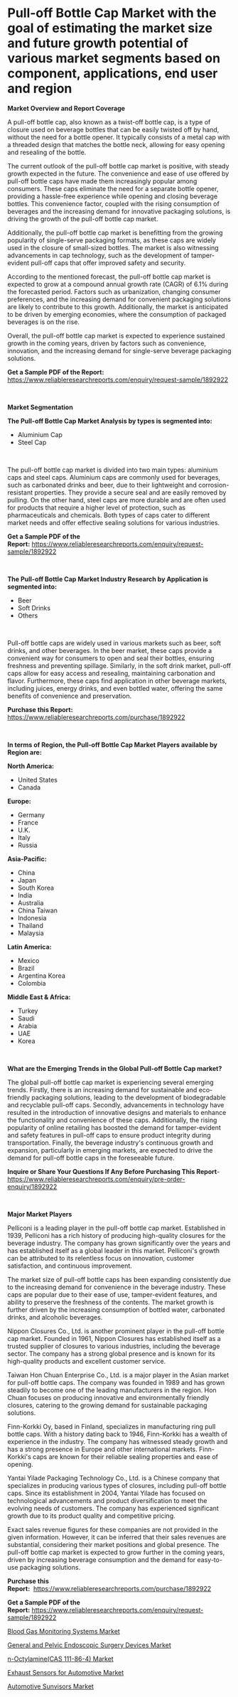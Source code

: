 <p><h1>Pull-off Bottle Cap Market with the goal of estimating the market size and future growth potential of various market segments based on component, applications, end user and region</h1></p><p><strong>Market Overview and Report Coverage</strong></p>
<p><p>A pull-off bottle cap, also known as a twist-off bottle cap, is a type of closure used on beverage bottles that can be easily twisted off by hand, without the need for a bottle opener. It typically consists of a metal cap with a threaded design that matches the bottle neck, allowing for easy opening and resealing of the bottle.</p><p>The current outlook of the pull-off bottle cap market is positive, with steady growth expected in the future. The convenience and ease of use offered by pull-off bottle caps have made them increasingly popular among consumers. These caps eliminate the need for a separate bottle opener, providing a hassle-free experience while opening and closing beverage bottles. This convenience factor, coupled with the rising consumption of beverages and the increasing demand for innovative packaging solutions, is driving the growth of the pull-off bottle cap market.</p><p>Additionally, the pull-off bottle cap market is benefitting from the growing popularity of single-serve packaging formats, as these caps are widely used in the closure of small-sized bottles. The market is also witnessing advancements in cap technology, such as the development of tamper-evident pull-off caps that offer improved safety and security.</p><p>According to the mentioned forecast, the pull-off bottle cap market is expected to grow at a compound annual growth rate (CAGR) of 6.1% during the forecasted period. Factors such as urbanization, changing consumer preferences, and the increasing demand for convenient packaging solutions are likely to contribute to this growth. Additionally, the market is anticipated to be driven by emerging economies, where the consumption of packaged beverages is on the rise.</p><p>Overall, the pull-off bottle cap market is expected to experience sustained growth in the coming years, driven by factors such as convenience, innovation, and the increasing demand for single-serve beverage packaging solutions.</p></p>
<p><strong>Get a Sample PDF of the Report:</strong> <a href="https://www.reliableresearchreports.com/enquiry/request-sample/1892922">https://www.reliableresearchreports.com/enquiry/request-sample/1892922</a></p>
<p>&nbsp;</p>
<p><strong>Market Segmentation</strong></p>
<p><strong>The Pull-off Bottle Cap Market Analysis by types is segmented into:</strong></p>
<p><ul><li>Aluminium Cap</li><li>Steel Cap</li></ul></p>
<p>&nbsp;</p>
<p><p>The pull-off bottle cap market is divided into two main types: aluminium caps and steel caps. Aluminium caps are commonly used for beverages, such as carbonated drinks and beer, due to their lightweight and corrosion-resistant properties. They provide a secure seal and are easily removed by pulling. On the other hand, steel caps are more durable and are often used for products that require a higher level of protection, such as pharmaceuticals and chemicals. Both types of caps cater to different market needs and offer effective sealing solutions for various industries.</p></p>
<p><strong>Get a Sample PDF of the Report:</strong>&nbsp;<a href="https://www.reliableresearchreports.com/enquiry/request-sample/1892922">https://www.reliableresearchreports.com/enquiry/request-sample/1892922</a></p>
<p>&nbsp;</p>
<p><strong>The Pull-off Bottle Cap Market Industry Research by Application is segmented into:</strong></p>
<p><ul><li>Beer</li><li>Soft Drinks</li><li>Others</li></ul></p>
<p>&nbsp;</p>
<p><p>Pull-off bottle caps are widely used in various markets such as beer, soft drinks, and other beverages. In the beer market, these caps provide a convenient way for consumers to open and seal their bottles, ensuring freshness and preventing spillage. Similarly, in the soft drink market, pull-off caps allow for easy access and resealing, maintaining carbonation and flavor. Furthermore, these caps find application in other beverage markets, including juices, energy drinks, and even bottled water, offering the same benefits of convenience and preservation.</p></p>
<p><strong>Purchase this Report:</strong>&nbsp; <a href="https://www.reliableresearchreports.com/purchase/1892922">https://www.reliableresearchreports.com/purchase/1892922</a></p>
<p>&nbsp;</p>
<p><strong>In terms of Region, the Pull-off Bottle Cap Market Players available by Region are:</strong></p>
<p>
    <p> <strong> North America: </strong>
        <ul>
            <li>United States</li>
            <li>Canada</li>
        </ul>
        </p> 
    <p> <strong> Europe: </strong>
        <ul>
            <li>Germany</li>
            <li>France</li>
            <li>U.K.</li>
            <li>Italy</li>
            <li>Russia</li>
        </ul>
        </p> 
    <p> <strong> Asia-Pacific: </strong>
        <ul>
            <li>China</li>
            <li>Japan</li>
            <li>South Korea</li>
            <li>India</li>
            <li>Australia</li>
            <li>China Taiwan</li>
            <li>Indonesia</li>
            <li>Thailand</li>
            <li>Malaysia</li>
        </ul>
        </p> 
    <p> <strong> Latin America: </strong>
        <ul>
            <li>Mexico</li>
            <li>Brazil</li>
            <li>Argentina Korea</li>
            <li>Colombia</li>
        </ul>
        </p> 
    <p> <strong> Middle East & Africa: </strong>
        <ul>
            <li>Turkey</li>
            <li>Saudi</li>
            <li>Arabia</li>
            <li>UAE</li>
            <li>Korea</li>
        </ul>
    </p>
    </p>
<p>&nbsp;</p>
<p><strong>What are the Emerging Trends in the Global Pull-off Bottle Cap market?</strong></p>
<p><p>The global pull-off bottle cap market is experiencing several emerging trends. Firstly, there is an increasing demand for sustainable and eco-friendly packaging solutions, leading to the development of biodegradable and recyclable pull-off caps. Secondly, advancements in technology have resulted in the introduction of innovative designs and materials to enhance the functionality and convenience of these caps. Additionally, the rising popularity of online retailing has boosted the demand for tamper-evident and safety features in pull-off caps to ensure product integrity during transportation. Finally, the beverage industry's continuous growth and expansion, particularly in emerging markets, are expected to drive the demand for pull-off bottle caps in the foreseeable future.</p></p>
<p><strong>Inquire or Share Your Questions If Any Before Purchasing This Report</strong>- <a href="https://www.reliableresearchreports.com/enquiry/pre-order-enquiry/1892922">https://www.reliableresearchreports.com/enquiry/pre-order-enquiry/1892922</a></p>
<p>&nbsp;</p>
<p><strong>Major Market Players</strong></p>
<p><p>Pelliconi is a leading player in the pull-off bottle cap market. Established in 1939, Pelliconi has a rich history of producing high-quality closures for the beverage industry. The company has grown significantly over the years and has established itself as a global leader in this market. Pelliconi's growth can be attributed to its relentless focus on innovation, customer satisfaction, and continuous improvement.</p><p>The market size of pull-off bottle caps has been expanding consistently due to the increasing demand for convenience in the beverage industry. These caps are popular due to their ease of use, tamper-evident features, and ability to preserve the freshness of the contents. The market growth is further driven by the increasing consumption of bottled water, carbonated drinks, and alcoholic beverages.</p><p>Nippon Closures Co., Ltd. is another prominent player in the pull-off bottle cap market. Founded in 1961, Nippon Closures has established itself as a trusted supplier of closures to various industries, including the beverage sector. The company has a strong global presence and is known for its high-quality products and excellent customer service.</p><p>Taiwan Hon Chuan Enterprise Co., Ltd. is a major player in the Asian market for pull-off bottle caps. The company was founded in 1989 and has grown steadily to become one of the leading manufacturers in the region. Hon Chuan focuses on producing innovative and environmentally friendly closures, catering to the growing demand for sustainable packaging solutions.</p><p>Finn-Korkki Oy, based in Finland, specializes in manufacturing ring pull bottle caps. With a history dating back to 1946, Finn-Korkki has a wealth of experience in the industry. The company has witnessed steady growth and has a strong presence in Europe and other international markets. Finn-Korkki's caps are known for their reliable sealing properties and ease of opening.</p><p>Yantai Yilade Packaging Technology Co., Ltd. is a Chinese company that specializes in producing various types of closures, including pull-off bottle caps. Since its establishment in 2004, Yantai Yilade has focused on technological advancements and product diversification to meet the evolving needs of customers. The company has experienced significant growth due to its product quality and competitive pricing.</p><p>Exact sales revenue figures for these companies are not provided in the given information. However, it can be inferred that their sales revenues are substantial, considering their market positions and global presence. The pull-off bottle cap market is expected to grow further in the coming years, driven by increasing beverage consumption and the demand for easy-to-use packaging solutions.</p></p>
<p><strong>Purchase this Report:</strong>&nbsp;&nbsp;<a href="https://www.reliableresearchreports.com/purchase/1892922">https://www.reliableresearchreports.com/purchase/1892922</a></p>
<p></p>
<p><strong>Get a Sample PDF of the Report:</strong>&nbsp;<a href="https://www.reliableresearchreports.com/enquiry/request-sample/1892922">https://www.reliableresearchreports.com/enquiry/request-sample/1892922</a></p>
<p><p><a href="https://github.com/AKSHATREPORTPRIME/Market-Research-Report-List-1/blob/main/blood-gas-monitoring-systems-market.md">Blood Gas Monitoring Systems Market</a></p><p><a href="https://github.com/Chiragrp26/Market-Research-Report-List-1/blob/main/general-and-pelvic-endoscopic-surgery-devices-market.md">General and Pelvic Endoscopic Surgery Devices Market</a></p><p><a href="https://www.linkedin.com/pulse/n-octylaminecas-111-86-4-market-size-share-amp-trends-analysis-gqtyc/">n-Octylamine(CAS 111-86-4) Market</a></p><p><a href="https://medium.com/@sainreportprime/decoding-exhaust-sensors-for-automotive-market-metrics-market-share-trends-and-growth-patterns-d96cd213bff7">Exhaust Sensors for Automotive Market</a></p><p><a href="https://medium.com/@chiragreportprime/automotive-sunvisors-market-outlook-industry-overview-and-forecast-2023-to-2030-898ba91ad6b9">Automotive Sunvisors Market</a></p></p>